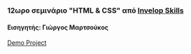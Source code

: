 ### 12ωρο σεμινάριο "HTML & CSS" από [Invelop Skills](https://invelopskills.gr/)

#### Εισηγητής: Γιώργος Μαρτσούκος

[Demo Project](https://geomarts.github.io/html-css-seminar)
